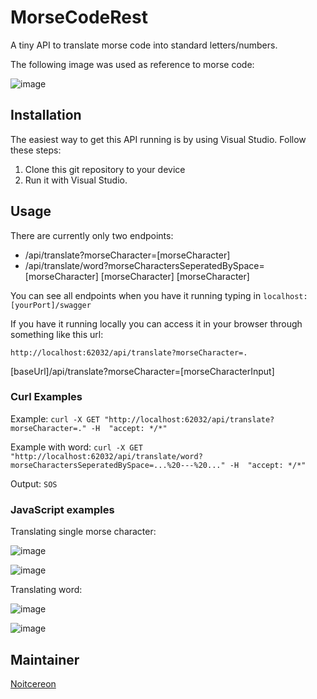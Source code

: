# MorseCodeRest
A tiny API to translate morse code into standard letters/numbers.

The following image was used as reference to morse code:

![image](https://user-images.githubusercontent.com/40148361/181437848-f66162d2-2a60-4a63-a439-3e0030823a73.png)

## Installation

The easiest way to get this API running is by using Visual Studio. Follow these steps:

1. Clone this git repository to your device
2. Run it with Visual Studio.

## Usage

There are currently only two endpoints: 
- /api/translate?morseCharacter=[morseCharacter]
- /api/translate/word?morseCharactersSeperatedBySpace=[morseCharacter] [morseCharacter] [morseCharacter]

You can see all endpoints when you have it running typing in `localhost:[yourPort]/swagger`

If you have it running locally you can access it in your browser through something like this url:

`http://localhost:62032/api/translate?morseCharacter=.`

[baseUrl]/api/translate?morseCharacter=[morseCharacterInput]

### Curl Examples

Example: `curl -X GET "http://localhost:62032/api/translate?morseCharacter=." -H  "accept: */*"`

Example with word: `curl -X GET "http://localhost:62032/api/translate/word?morseCharactersSeperatedBySpace=...%20---%20..." -H  "accept: */*"`

Output: `SOS`

### JavaScript examples

Translating single morse character:

![image](https://user-images.githubusercontent.com/40148361/181457869-4fd732b2-fa60-4aac-bdeb-7c99b51ac392.png)

![image](https://user-images.githubusercontent.com/40148361/181268648-a1576dce-86dd-4e61-a857-490703cc06b7.png)

Translating word:

![image](https://user-images.githubusercontent.com/40148361/181457801-16f34feb-6569-4ac0-878f-1540e1fc41d3.png)

![image](https://user-images.githubusercontent.com/40148361/181457305-dc7c6a88-1b5c-4530-bce7-6a9633a8bcdc.png)





## Maintainer
[Noitcereon](https://github.com/Noitcereon)
